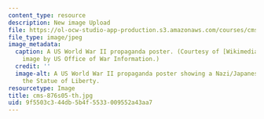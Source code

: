 ```yaml
---
content_type: resource
description: New image Upload
file: https://ol-ocw-studio-app-production.s3.amazonaws.com/courses/cms-876-history-of-media-and-technology-spring-2005/9f5503c344db5b4f5533009552a43aa7_cms-876s05-th.jpg
file_type: image/jpeg
image_metadata:
  caption: A US World War II propaganda poster. (Courtesy of [Wikimedia Commons](http://commons.wikimedia.org/wiki/Main_Page),
    image by US Office of War Information.)
  credit: ''
  image-alt: A US World War II propaganda poster showing a Nazi/Japanese monster destroying
    the Statue of Liberty.
resourcetype: Image
title: cms-876s05-th.jpg
uid: 9f5503c3-44db-5b4f-5533-009552a43aa7
---
```

